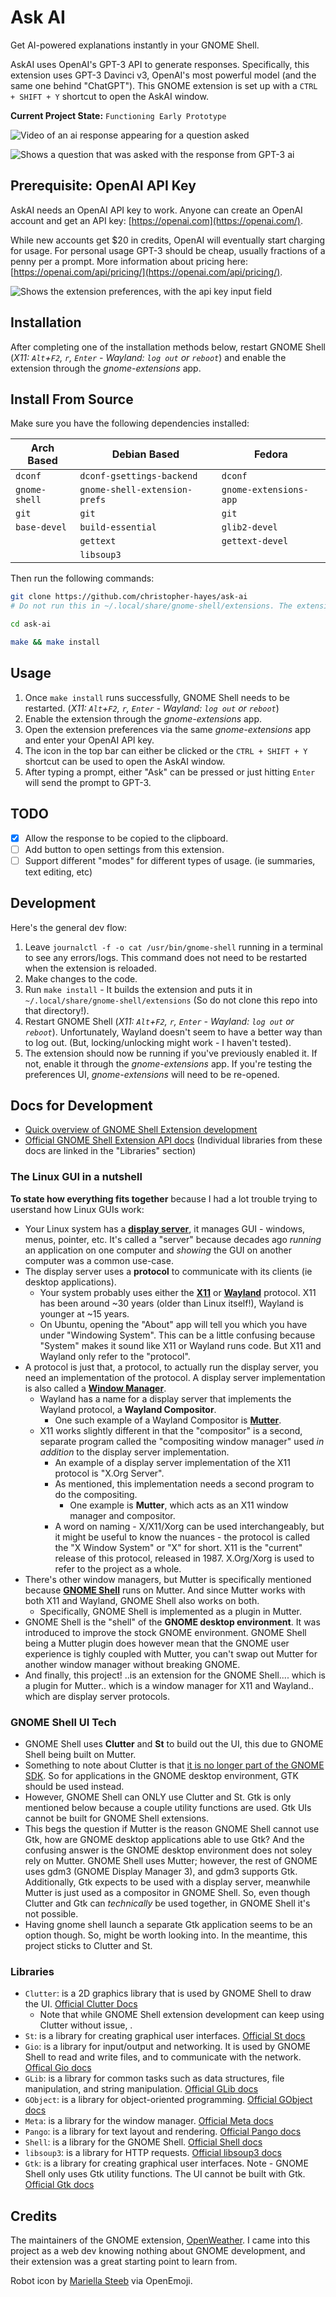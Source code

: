 # Ask AI

Get AI-powered explanations instantly in your GNOME Shell.

AskAI uses OpenAI's GPT-3 API to generate responses. Specifically, this extension uses GPT-3 Davinci v3, OpenAI's most powerful model (and the same one behind "ChatGPT"). This GNOME extension is set up with a `CTRL + SHIFT + Y` shortcut to open the AskAI window.

**Current Project State:** `Functioning Early Prototype`

![Video of an ai response appearing for a question asked](./media/demo.webp)

![Shows a question that was asked with the response from GPT-3 ai](./media/screenshot.png)

## Prerequisite: OpenAI API Key

AskAI needs an OpenAI API key to work. Anyone can create an OpenAI account and get an API key: [https://openai.com](https://openai.com/).

While new accounts get $20 in credits, OpenAI will eventually start charging for usage. For personal usage GPT-3 should be cheap, usually fractions of a penny per a prompt. More information about pricing here: [https://openai.com/api/pricing/](https://openai.com/api/pricing/).

![Shows the extension preferences, with the api key input field](./media/screenshot-pref.png)

## Installation

After completing one of the installation methods below, restart GNOME Shell (*X11: `Alt`+`F2`, `r`, `Enter` - Wayland: `log out` or `reboot`*) and enable the extension through the *gnome-extensions* app.

## Install From Source

Make sure you have the following dependencies installed:

| Arch Based     | Debian Based                  | Fedora                 |
| ---            | ---                           | ---                    |
| `dconf`        | `dconf-gsettings-backend`     | `dconf`                |
| `gnome-shell`  | `gnome-shell-extension-prefs` | `gnome-extensions-app` |
| `git`          | `git`                         | `git`                  |
| `base-devel`   | `build-essential`             | `glib2-devel`          |
|                | `gettext`                     | `gettext-devel`        |
|                | `libsoup3`                    |                        |

Then run the following commands:

```bash
git clone https://github.com/christopher-hayes/ask-ai
# Do not run this in ~/.local/share/gnome-shell/extensions. The extension will be moved their at build time.
```

```bash
cd ask-ai
```

```bash
make && make install
```

## Usage

1. Once `make install` runs successfully, GNOME Shell needs to be restarted. (*X11: `Alt`+`F2`, `r`, `Enter` - Wayland: `log out` or `reboot`*)
2. Enable the extension through the *gnome-extensions* app.
3. Open the extension preferences via the same *gnome-extensions* app and enter your OpenAI API key.
4. The icon in the top bar can either be clicked or the `CTRL + SHIFT + Y` shortcut can be used to open the AskAI window.
5. After typing a prompt, either "Ask" can be pressed or just hitting `Enter` will send the prompt to GPT-3.

## TODO

- [x] Allow the response to be copied to the clipboard.
- [ ] Add button to open settings from this extension.
- [ ] Support different "modes" for different types of usage. (ie summaries, text editing, etc)

## Development

Here's the general dev flow:

1. Leave `journalctl -f -o cat /usr/bin/gnome-shell` running in a terminal to see any errors/logs. This command does not need to be restarted when the extension is reloaded.
2. Make changes to the code.
3. Run `make install` - It builds the extension and puts it in `~/.local/share/gnome-shell/extensions` (So do not clone this repo into that directory!).
4. Restart GNOME Shell (*X11: `Alt`+`F2`, `r`, `Enter` - Wayland: `log out` or `reboot`*). Unfortunately, Wayland doesn't seem to have a better way than to log out. (But, locking/unlocking might work - I haven't tested).
5. The extension should now be running if you've previously enabled it. If not, enable it through the *gnome-extensions* app. If you're testing the preferences UI, *gnome-extensions* will need to be re-opened.

## Docs for Development

- [Quick overview of GNOME Shell Extension development](https://gjs.guide/extensions/development/creating.html)
- [Official GNOME Shell Extension API docs](https://gjs-docs.gnome.org/) (Individual libraries from these docs are linked in the "Libraries" section)

### The Linux GUI in a nutshell

**To state how everything fits together** because I had a lot trouble trying to userstand how Linux GUIs work:

- Your Linux system has a [**display server**](https://www.wikiwand.com/en/Display_server), it manages GUI - windows, menus, pointer, etc. It's called a "server" because decades ago *running* an application on one computer and *showing* the GUI on another computer was a common use-case.
- The display server uses a **protocol** to communicate with its clients (ie desktop applications).
  - Your system probably uses either the [**X11**](https://www.wikiwand.com/en/X_Window_System) or [**Wayland**](https://www.wikiwand.com/en/Wayland_compositor) protocol. X11 has been around ~30 years (older than Linux itself!), Wayland is younger at ~15 years.
  - On Ubuntu, opening the "About" app will tell you which you have under "Windowing System". This can be a little confusing because "System" makes it sound like X11 or Wayland runs code. But X11 and Wayland only refer to the "protocol".
- A protocol is just that, a protocol, to actually run the display server, you need an implementation of the protocol. A display server implementation is also called a [**Window Manager**](https://www.wikiwand.com/en/Window_manager).
  - Wayland has a name for a display server that implements the Wayland protocol, a **Wayland Compositor**.
    - One such example of a Wayland Compositor is [**Mutter**](https://gitlab.gnome.org/GNOME/mutter).
  - X11 works slightly different in that the "compositor" is a second, separate program called the "compositing window manager" used *in addition* to the display server implementation.
    - An example of a display server implementation of the X11 protocol is "X.Org Server".
    - As mentioned, this implementation needs a second program to do the compositing.
      - One example is **Mutter**, which acts as an X11 window manager and compositor.
    - A word on naming - X/X11/Xorg can be used interchangeably, but it might be useful to know the nuances - the protocol is called the "X Window System" or "X" for short. X11 is the "current" release of this protocol, released in 1987. X.Org/Xorg is used to refer to the project as a whole.
- There's other window managers, but Mutter is specifically mentioned because [**GNOME Shell**](https://www.wikiwand.com/en/GNOME_Shell) runs on Mutter. And since Mutter works with both X11 and Wayland, GNOME Shell also works on both.
  - Specifically, GNOME Shell is implemented as a plugin in Mutter.
- GNOME Shell is the "shell" of the **GNOME desktop environment**. It was introduced to improve the stock GNOME environment. GNOME Shell being a Mutter plugin does however mean that the GNOME user experience is tighly coupled with Mutter, you can't swap out Mutter for another window manager without breaking GNOME.
- And finally, this project! ..is an extension for the GNOME Shell.... which is a plugin for Mutter.. which is a window manager for X11 and Wayland.. which are display server protocols.

### GNOME Shell UI Tech

- GNOME Shell uses **Clutter** and **St** to build out the UI, this due to GNOME Shell being built on Mutter.
- Something to note about Clutter is that [it is no longer part of the GNOME SDK](https://blogs.gnome.org/clutter/2022/02/16/retiring-clutter/). So for applications in the GNOME desktop environment, GTK should be used instead.
- However, GNOME Shell can ONLY use Clutter and St. Gtk is only mentioned below because a couple utility functions are used. Gtk UIs cannot be built for GNOME Shell extensions.
- This begs the question if Mutter is the reason GNOME Shell cannot use Gtk, how are GNOME desktop applications able to use Gtk? And the confusing answer is the GNOME desktop environment does not soley rely on Mutter. GNOME Shell uses Mutter; however, the rest of GNOME uses gdm3 (GNOME Display Manager 3), and gdm3 supports Gtk. Additionally, Gtk expects to be used with a display server, meanwhile Mutter is just used as a compositor in GNOME Shell. So, even though Clutter and Gtk can *technically* be used together, in GNOME Shell it's not possible.
- Having gnome shell launch a separate Gtk application seems to be an option though. So, might be worth looking into. In the meantime, this project sticks to Clutter and St.

### Libraries

- `Clutter`: is a 2D graphics library that is used by GNOME Shell to draw the UI. [Official Clutter Docs](https://gnome.pages.gitlab.gnome.org/mutter/clutter/)
  - Note that while GNOME Shell extension development can keep using Clutter without issue, .
- `St`: is a library for creating graphical user interfaces. [Official St docs](https://gjs-docs.gnome.org/st10/)
- `Gio`: is a library for input/output and networking. It is used by GNOME Shell to read and write files, and to communicate with the network. [Offical Gio docs](https://gjs-docs.gnome.org/gio20~2.0/)
- `GLib`: is a library for common tasks such as data structures, file manipulation, and string manipulation. [Official GLib docs](https://gjs-docs.gnome.org/glib20~2.0/)
- `GObject`: is a library for object-oriented programming. [Official GObject docs](https://gjs-docs.gnome.org/gobject20~2.0/)
- `Meta`: is a library for the window manager. [Official Meta docs](https://gjs-docs.gnome.org/meta11~11/)
- `Pango`: is a library for text layout and rendering. [Official Pango docs](https://gjs-docs.gnome.org/pango10~1.0/)
- `Shell`: is a library for the GNOME Shell. [Official Shell docs](https://gjs-docs.gnome.org/shell01~0.1/)
- `libsoup3`: is a library for HTTP requests. [Official libsoup3 docs](https://gjs-docs.gnome.org/libsoup3~3.0/)
- `Gtk`: is a library for creating graphical user interfaces. Note - GNOME Shell only uses Gtk utility functions. The UI cannot be built with Gtk. [Official Gtk docs](https://gjs-docs.gnome.org/gtk30~3.0/)

## Credits

The maintainers of the GNOME extension, [OpenWeather](https://gitlab.com/skrewball/openweather). I came into this project as a web dev knowing nothing about GNOME development, and their extension was a great starting point to learn from.

Robot icon by [Mariella Steeb](https://openmoji.org/library/#author=Mariella%20Steeb) via OpenEmoji.
